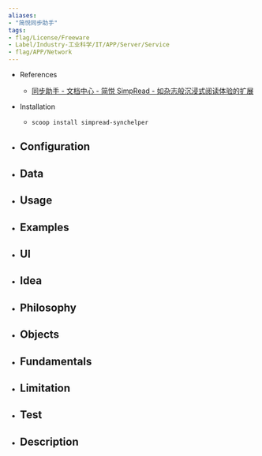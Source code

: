 ```yaml
---
aliases:
- "简悦同步助手"
tags:
- flag/License/Freeware
- Label/Industry-工业科学/IT/APP/Server/Service
- flag/APP/Network
---
```


- References
    - [同步助手 - 文档中心 - 简悦 SimpRead - 如杂志般沉浸式阅读体验的扩展](http://ksria.com/simpread/docs/#/Sync)

- Installation
    - `scoop install simpread-synchelper`

- Configuration
    - 

- Data
    - 

- Usage
    - 

- Examples
    - 

- UI
    - 

- Idea
    - 

- Philosophy
    - 

- Objects
    - 

- Fundamentals
    - 

- Limitation
    - 

- Test
    - 

- Description
    - 
